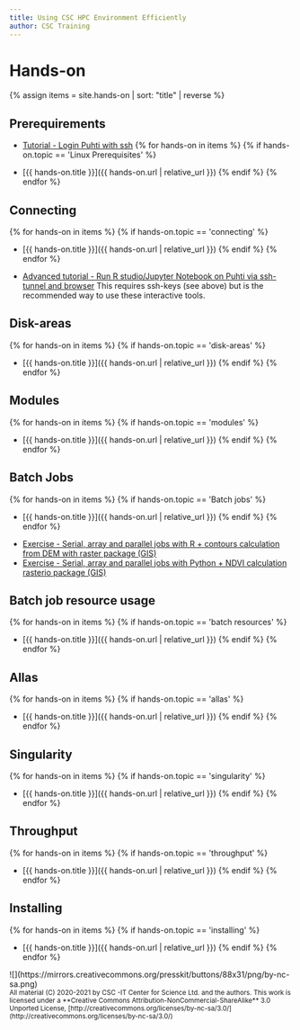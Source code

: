 ```yaml
---
title: Using CSC HPC Environment Efficiently
author: CSC Training
---
```


# Hands-on

{% assign items = site.hands-on |  sort: "title" | reverse %}

## Prerequirements
* [Tutorial - Login Puhti with ssh](hands-on/connecting/ssh-puhti.html)
{% for hands-on in items %}
{% if hands-on.topic == 'Linux Prerequisites' %}
- [{{ hands-on.title }}]({{ hands-on.url | relative_url }})
{% endif %}
{% endfor %}

## Connecting
{% for hands-on in items %}
{% if hands-on.topic == 'connecting' %}
- [{{ hands-on.title }}]({{ hands-on.url | relative_url }})
{% endif %}
{% endfor %}
* [Advanced tutorial - Run R studio/Jupyter Notebook on Puhti via ssh-tunnel and browser](https://docs.csc.fi/support/tutorials/rstudio-or-jupyter-notebooks/) This requires ssh-keys (see above) but is the recommended way to use these interactive tools.

## Disk-areas
{% for hands-on in items %}
{% if hands-on.topic == 'disk-areas' %}
- [{{ hands-on.title }}]({{ hands-on.url | relative_url }})
{% endif %}
{% endfor %}

## Modules
{% for hands-on in items %}
{% if hands-on.topic == 'modules' %}
- [{{ hands-on.title }}]({{ hands-on.url | relative_url }})
{% endif %}
{% endfor %}

## Batch Jobs
{% for hands-on in items %}
{% if hands-on.topic == 'Batch jobs' %}
- [{{ hands-on.title }}]({{ hands-on.url | relative_url }})
{% endif %}
{% endfor %}
* [Exercise - Serial, array and parallel jobs with R + contours calculation from DEM with raster package (GIS) ](https://github.com/csc-training/geocomputing/tree/master/R/puhti)
* [Exercise - Serial, array and parallel jobs with Python + NDVI calculation rasterio package (GIS) ](https://github.com/csc-training/geocomputing/tree/master/python/puhti)

## Batch job resource usage
{% for hands-on in items %}
{% if hands-on.topic == 'batch resources' %}
- [{{ hands-on.title }}]({{ hands-on.url | relative_url }})
{% endif %}
{% endfor %}

## Allas
{% for hands-on in items %}
{% if hands-on.topic == 'allas' %}
- [{{ hands-on.title }}]({{ hands-on.url | relative_url }})
{% endif %}
{% endfor %}


## Singularity
{% for hands-on in items %}
{% if hands-on.topic == 'singularity' %}
- [{{ hands-on.title }}]({{ hands-on.url | relative_url }})
{% endif %}
{% endfor %}

## Throughput
{% for hands-on in items %}
{% if hands-on.topic == 'throughput' %}
- [{{ hands-on.title }}]({{ hands-on.url | relative_url }})
{% endif %}
{% endfor %}

## Installing
{% for hands-on in items %}
{% if hands-on.topic == 'installing' %}
- [{{ hands-on.title }}]({{ hands-on.url | relative_url }})
{% endif %}
{% endfor %}

<div class="column">
![](https://mirrors.creativecommons.org/presskit/buttons/88x31/png/by-nc-sa.png)
</div>
<div class="column">
<small>
All material (C) 2020-2021 by CSC -IT Center for Science Ltd. and the authors.
This work is licensed under a **Creative Commons Attribution-NonCommercial-ShareAlike** 3.0
Unported License, [http://creativecommons.org/licenses/by-nc-sa/3.0/](http://creativecommons.org/licenses/by-nc-sa/3.0/)
</small>
</div>
